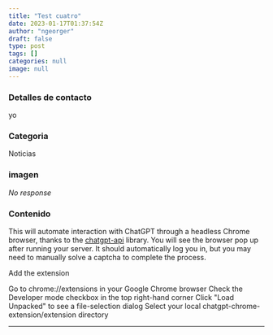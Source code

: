 ```yaml
---
title: "Test cuatro"
date: 2023-01-17T01:37:54Z
author: "ngeorger"
draft: false
type: post
tags: []
categories: null 
image: null
---
```


### Detalles de contacto

yo

### Categoria

Noticias

### imagen

_No response_

### Contenido

This will automate interaction with ChatGPT through a headless Chrome browser, thanks to the [chatgpt-api](https://github.com/transitive-bullshit/chatgpt-api) library. You will see the browser pop up after running your server. It should automatically log you in, but you may need to manually solve a captcha to complete the process.

Add the extension

Go to chrome://extensions in your Google Chrome browser
Check the Developer mode checkbox in the top right-hand corner
Click "Load Unpacked" to see a file-selection dialog
Select your local chatgpt-chrome-extension/extension directory

---

